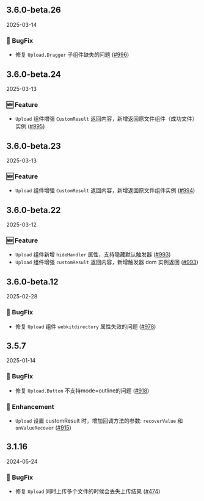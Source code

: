 ## 3.6.0-beta.26
2025-03-14

### 🐞 BugFix

- 修复 `Upload.Dragger` 子组件缺失的问题  ([#996](https://github.com/sheinsight/shineout-next/pull/996))

## 3.6.0-beta.24
2025-03-13

### 🆕 Feature

- `Upload` 组件增强 `CustomResult` 返回内容，新增返回原文件组件（成功文件）实例 ([#995](https://github.com/sheinsight/shineout-next/pull/995))

## 3.6.0-beta.23
2025-03-13

### 🆕 Feature

- `Upload` 组件增强 `CustomResult` 返回内容，新增返回原文件组件实例 ([#994](https://github.com/sheinsight/shineout-next/pull/994))

## 3.6.0-beta.22
2025-03-12

### 🆕 Feature

- `Upload` 组件新增 `hideHandler` 属性，支持隐藏默认触发器 ([#993](https://github.com/sheinsight/shineout-next/pull/993))
- `Upload` 组件增强 `customResult` 返回内容，新增触发器 dom 实例返回 ([#993](https://github.com/sheinsight/shineout-next/pull/993))

## 3.6.0-beta.12
2025-02-28

### 🐞 BugFix

- 修复 `Upload` 组件 `webkitdirectory` 属性失效的问题 ([#978](https://github.com/sheinsight/shineout-next/pull/978))

## 3.5.7
2025-01-14

### 🐞 BugFix

- 修复 `Upload.Button` 不支持mode=outline的问题 ([#918](https://github.com/sheinsight/shineout-next/pull/918))

### 💎 Enhancement

- `Upload` 设置 customResult 时，增加回调方法的参数: `recoverValue` 和 `onValueRecover` ([#915](https://github.com/sheinsight/shineout-next/pull/915))


## 3.1.16
2024-05-24

### 🐞 BugFix

- 修复 `Upload` 同时上传多个文件的时候会丢失上传结果 ([#474](https://github.com/sheinsight/shineout-next/pull/474))
